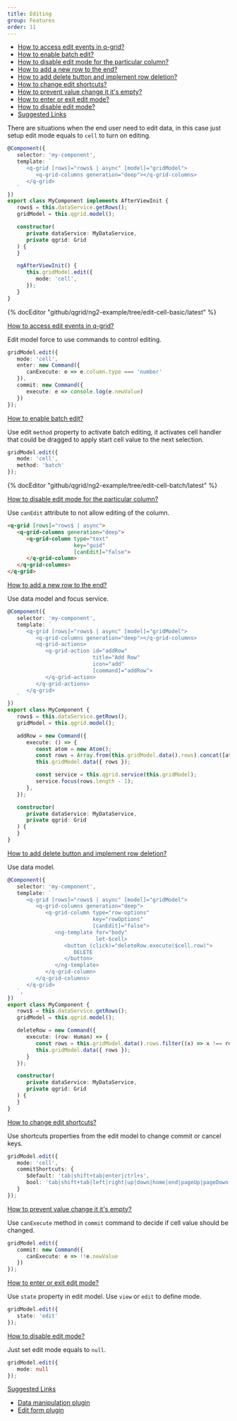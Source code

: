 ```yaml
---
title: Editing
group: Features
order: 11
---
```


- [How to access edit events in q-grid?](#how-to-access-edit-events-in-q-grid)
- [How to enable batch edit?](#how-to-enable-batch-edit)
- [How to disable edit mode for the particular column?](#how-to-disable-edit-mode-for-the-particular-column)
- [How to add a new row to the end?](#how-to-add-a-new-row-to-the-end)
- [How to add delete button and implement row deletion?](#how-to-add-delete-button-and-implement-row-deletion)
- [How to change edit shortcuts?](#how-to-change-edit-shortcuts)
- [How to prevent value change it it's empty?](#How-to-prevent-value-change-it-it's-empty)
- [How to enter or exit edit mode?](#how-to-enter-or-exit-edit-mode)
- [How to disable edit mode?](#how-to-disable-edit-mode)
- [Suggested Links](#suggested-links)
      
There are situations when the end user need to edit data, in this case just setup edit mode equals to `cell` to turn on editing.

```typescript
@Component({
   selector: 'my-component',
   template: `
      <q-grid [rows]="rows$ | async" [model]="gridModel">
         <q-grid-columns generation="deep"></q-grid-columns>
      </q-grid>
   `
})
export class MyComponent implements AfterViewInit {
   rows$ = this.dataService.getRows();
   gridModel = this.qgrid.model();

   constructor(
      private dataService: MyDataService,
      private qgrid: Grid
   ) {
   }

   ngAfterViewInit() {
      this.gridModel.edit({
         mode: 'cell',
      });
   }
}
```

{% docEditor "github/qgrid/ng2-example/tree/edit-cell-basic/latest" %}

<a name="how-to-access-edit-events-in-q-grid" href="#how-to-access-edit-events-in-q-grid">
   How to access edit events in q-grid?
</a>

Edit model force to use commands to control editing.

```typescript
gridModel.edit({
   mode: 'cell',
   enter: new Command({
      canExecute: e => e.column.type === 'number'
   }),
   commit: new Command({
      execute: e => console.log(e.newValue)
   })
});
```
<a name="how-to-enable-batch-edit" href="#how-to-enable-batch-edit">
   How to enable batch edit?
</a>

Use edit `method` property to activate batch editing, it activates cell handler that could be dragged to apply start cell value to the next selection.

```typescript
gridModel.edit({
   mode: 'cell',
   method: 'batch'
});

```

{% docEditor "github/qgrid/ng2-example/tree/edit-cell-batch/latest" %}

<a name="how-to-disable-edit-mode-for-the-particular-column" href="#how-to-disable-edit-mode-for-the-particular-column">
   How to disable edit mode for the particular column?
</a>

Use `canEdit` attribute to not allow editing of the column.

```html
<q-grid [rows]="rows$ | async">
   <q-grid-columns generation="deep">
      <q-grid-column type="text" 
                     key="guid"
                     [canEdit]="false">
      </q-grid-column>
   </q-grid-columns>
</q-grid>
```

<a name="how-to-add-a-new-row-to-the-end" href="#how-to-add-a-new-row-to-the-end">
   How to add a new row to the end?
</a>

Use data model and focus service.

```typescript
@Component({
   selector: 'my-component',
   template: `
      <q-grid [rows]="rows$ | async" [model]="gridModel">
         <q-grid-columns generation="deep"></q-grid-columns>
         <q-grid-actions>
            <q-grid-action id="addRow"
                           title="Add Row"
                           icon="add"
                           [command]="addRow">
            </q-grid-action>
         </q-grid-actions>
      </q-grid>
   `
})
export class MyComponent {
   rows$ = this.dataService.getRows();
   gridModel = this.qgrid.model();

   addRow = new Command({
      execute: () => {
         const atom = new Atom();
         const rows = Array.from(this.gridModel.data().rows).concat([atom]);
         this.gridModel.data({ rows });

         const service = this.qgrid.service(this.gridModel);
         service.focus(rows.length - 1);
      },
   });

   constructor(
      private dataService: MyDataService,
      private qgrid: Grid
   ) {
   }
}
```

<a name="how-to-add-delete-button-and-implement-row-deletion" href="#how-to-add-delete-button-and-implement-row-deletion">
   How to add delete button and implement row deletion?
</a>

Use data model.

```typescript
@Component({
   selector: 'my-component',
   template: `
      <q-grid [rows]="rows$ | async" [model]="gridModel">
         <q-grid-columns generation="deep">
            <q-grid-column type="row-options"
                           key="rowOptions"
                           [canEdit]="false">
               <ng-template for="body"
                            let-$cell>
                  <button (click)="deleteRow.execute($cell.row)">
                     DELETE
                  </button>
               </ng-template>
            </q-grid-column>
         </q-grid-columns>
      </q-grid>
   `,
})
export class MyComponent {
   rows$ = this.dataService.getRows();
   gridModel = this.qgrid.model();

   deleteRow = new Command({
      execute: (row: Human) => {
         const rows = this.gridModel.data().rows.filter((x) => x !== row);
         this.gridModel.data({ rows });
      }
   });

   constructor(
      private dataService: MyDataService,
      private qgrid: Grid
   ) {
   }
}
```
<a name="how-to-change-edit-shortcuts" href="#how-to-change-edit-shortcuts">
   How to change edit shortcuts?
</a>

Use shortcuts properties from the edit model to change commit or cancel keys.

```typescript
gridModel.edit({
   mode: 'cell',
   commitShortcuts: {
      $default: 'tab|shift+tab|enter|ctrl+s',
      bool: 'tab|shift+tab|left|right|up|down|home|end|pageUp|pageDown'
   }
});

```

<a name="how-to-prevent-value-change-it-it's-empty" href="#how-to-prevent-value-change-it-it's-empty">
   How to prevent value change it it's empty?
</a>

Use `canExecute` method in `commit` command to decide if cell value should be changed.

```typescript
gridModel.edit({
   commit: new Command({
      canExecute: e => !!e.newValue
   })
});
```

<a name="how-to-enter-or-exit-edit-mode" href="#how-to-enter-or-exit-edit-mode">
   How to enter or exit edit mode?
</a>

Use `state` property in edit model. Use `view` or `edit` to define mode.

```typescript
gridModel.edit({
   state: 'edit'
});
```

<a name="how-to-disable-edit-mode" href="#how-to-disable-edit-mode">
   How to disable edit mode?
</a>


Just set edit mode equals to `null`.

```typescript
gridModel.edit({
   mode: null
});
```
<a name="suggested-links" href="#suggested-links">
   Suggested Links
</a>

* [Data manipulation plugin](/plugin/data-manipulation.md)
* [Edit form plugin](/plugin/edit-form.md)
